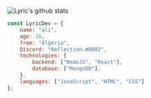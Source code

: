![Lyric's github stats](https://github-readme-stats.vercel.app/api?username=LyricDev&show_icons=true&theme=tokyonight)

```js
const LyricDev = {
    name: "ali",
    age: 16,
    from: "Algeria",
    Discord: "Reflection.#0002",
    technologies: {
        backend: ["NodeJS", "React"],
        database: ["MongoDB"],
    },
    languages: ["JavaScript", "HTML", "CSS"]
};
```
